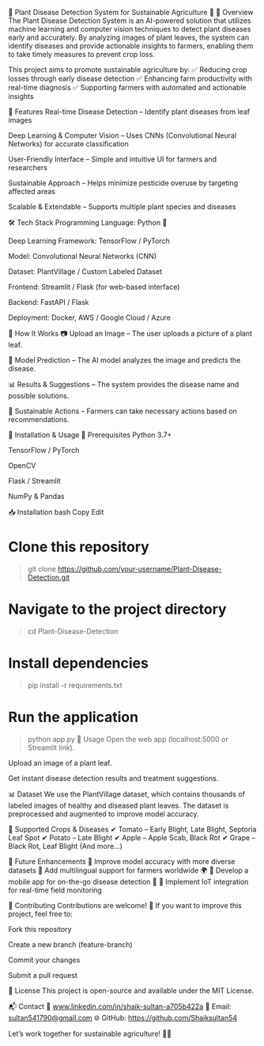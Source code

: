 🌱 Plant Disease Detection System for Sustainable Agriculture 🌾
📌 Overview
The Plant Disease Detection System is an AI-powered solution that utilizes machine learning and computer vision techniques to detect plant diseases early and accurately. By analyzing images of plant leaves, the system can identify diseases and provide actionable insights to farmers, enabling them to take timely measures to prevent crop loss.

This project aims to promote sustainable agriculture by:
✅ Reducing crop losses through early disease detection
✅ Enhancing farm productivity with real-time diagnosis
✅ Supporting farmers with automated and actionable insights

🚀 Features
Real-time Disease Detection – Identify plant diseases from leaf images

Deep Learning & Computer Vision – Uses CNNs (Convolutional Neural Networks) for accurate classification

User-Friendly Interface – Simple and intuitive UI for farmers and researchers

Sustainable Approach – Helps minimize pesticide overuse by targeting affected areas

Scalable & Extendable – Supports multiple plant species and diseases

🛠️ Tech Stack
Programming Language: Python 🐍

Deep Learning Framework: TensorFlow / PyTorch

Model: Convolutional Neural Networks (CNN)

Dataset: PlantVillage / Custom Labeled Dataset

Frontend: Streamlit / Flask (for web-based interface)

Backend: FastAPI / Flask

Deployment: Docker, AWS / Google Cloud / Azure

📸 How It Works
📷 Upload an Image – The user uploads a picture of a plant leaf.

🧠 Model Prediction – The AI model analyzes the image and predicts the disease.

📊 Results & Suggestions – The system provides the disease name and possible solutions.

🌾 Sustainable Actions – Farmers can take necessary actions based on recommendations.

📂 Installation & Usage
🔧 Prerequisites
Python 3.7+

TensorFlow / PyTorch

OpenCV

Flask / Streamlit

NumPy & Pandas

📥 Installation
bash
Copy
Edit
# Clone this repository
>git clone https://github.com/your-username/Plant-Disease-Detection.git

# Navigate to the project directory
>cd Plant-Disease-Detection

# Install dependencies
>pip install -r requirements.txt

# Run the application
>python app.py
🚀 Usage
>Open the web app (localhost:5000 or Streamlit link).

Upload an image of a plant leaf.

Get instant disease detection results and treatment suggestions.

📊 Dataset
We use the PlantVillage dataset, which contains thousands of labeled images of healthy and diseased plant leaves. The dataset is preprocessed and augmented to improve model accuracy.

📌 Supported Crops & Diseases
✔ Tomato – Early Blight, Late Blight, Septoria Leaf Spot
✔ Potato – Late Blight
✔ Apple – Apple Scab, Black Rot
✔ Grape – Black Rot, Leaf Blight
(And more...)

🎯 Future Enhancements
🔹 Improve model accuracy with more diverse datasets
🔹 Add multilingual support for farmers worldwide 🌍
🔹 Develop a mobile app for on-the-go disease detection 📱
🔹 Implement IoT integration for real-time field monitoring

🤝 Contributing
Contributions are welcome! 🎉 If you want to improve this project, feel free to:

Fork this repository

Create a new branch (feature-branch)

Commit your changes

Submit a pull request

📜 License
This project is open-source and available under the MIT License.

📬 Contact
📩 www.linkedin.com/in/shaik-sultan-a705b422a
📧 Email: sultan541790@gmail.com
🌐 GitHub: https://github.com/Shaiksultan54

Let’s work together for sustainable agriculture! 🌿🚀

